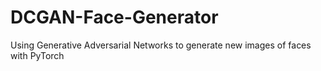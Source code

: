 # DCGAN-Face-Generator
Using Generative Adversarial Networks to generate new images of faces with PyTorch
